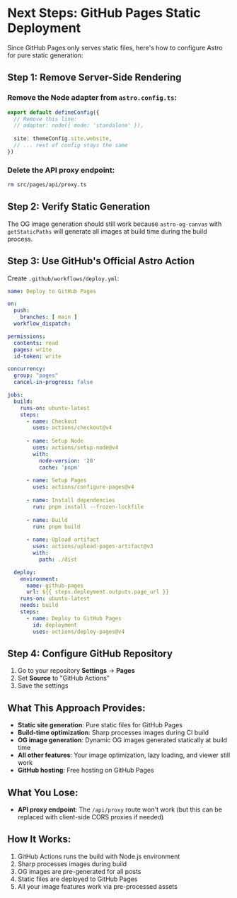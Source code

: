 # Next Steps: GitHub Pages Static Deployment

Since GitHub Pages only serves static files, here's how to configure Astro for pure static generation:

## Step 1: Remove Server-Side Rendering

### Remove the Node adapter from `astro.config.ts`:
```typescript
export default defineConfig({
  // Remove this line:
  // adapter: node({ mode: 'standalone' }),
  
  site: themeConfig.site.website,
  // ... rest of config stays the same
})
```

### Delete the API proxy endpoint:
```bash
rm src/pages/api/proxy.ts
```

## Step 2: Verify Static Generation

The OG image generation should still work because `astro-og-canvas` with `getStaticPaths` will generate all images at build time during the build process.

## Step 3: Use GitHub's Official Astro Action

Create `.github/workflows/deploy.yml`:

```yaml
name: Deploy to GitHub Pages

on:
  push:
    branches: [ main ]
  workflow_dispatch:

permissions:
  contents: read
  pages: write
  id-token: write

concurrency:
  group: "pages"
  cancel-in-progress: false

jobs:
  build:
    runs-on: ubuntu-latest
    steps:
      - name: Checkout
        uses: actions/checkout@v4
      
      - name: Setup Node
        uses: actions/setup-node@v4
        with:
          node-version: '20'
          cache: 'pnpm'
      
      - name: Setup Pages
        uses: actions/configure-pages@v4
      
      - name: Install dependencies
        run: pnpm install --frozen-lockfile
      
      - name: Build
        run: pnpm build
      
      - name: Upload artifact
        uses: actions/upload-pages-artifact@v3
        with:
          path: ./dist

  deploy:
    environment:
      name: github-pages
      url: ${{ steps.deployment.outputs.page_url }}
    runs-on: ubuntu-latest
    needs: build
    steps:
      - name: Deploy to GitHub Pages
        id: deployment
        uses: actions/deploy-pages@v4
```

## Step 4: Configure GitHub Repository

1. Go to your repository **Settings** → **Pages**
2. Set **Source** to "GitHub Actions"
3. Save the settings

## What This Approach Provides:

- **Static site generation**: Pure static files for GitHub Pages
- **Build-time optimization**: Sharp processes images during CI build
- **OG image generation**: Dynamic OG images generated statically at build time
- **All other features**: Your image optimization, lazy loading, and viewer still work
- **GitHub hosting**: Free hosting on GitHub Pages

## What You Lose:

- **API proxy endpoint**: The `/api/proxy` route won't work (but this can be replaced with client-side CORS proxies if needed)

## How It Works:

1. GitHub Actions runs the build with Node.js environment
2. Sharp processes images during build
3. OG images are pre-generated for all posts
4. Static files are deployed to GitHub Pages
5. All your image features work via pre-processed assets